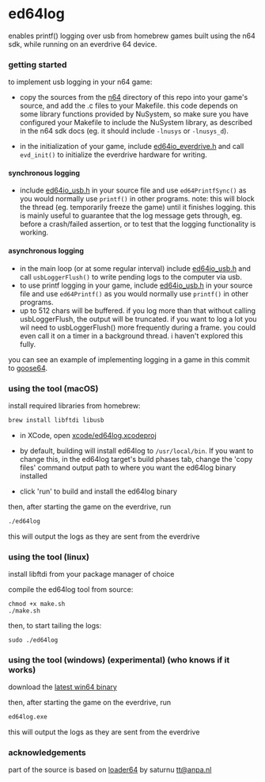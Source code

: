 # ed64log

enables printf() logging over usb from homebrew games built using the n64 sdk, while running on an everdrive 64 device.


### getting started

to implement usb logging in your n64 game:

- copy the sources from the [n64](n64) directory of this repo into your game's source, and add the .c files to your Makefile.
  this code depends on some library functions provided by NuSystem, so make sure you have configured your Makefile to include the NuSystem library, as described in the n64 sdk docs (eg. it should include `-lnusys` or `-lnusys_d`).


- in the initialization of your game, include [ed64io_everdrive.h](n64/ed64io_everdrive.h) and call `evd_init()` to initialize the everdrive hardware for writing.

#### synchronous logging
- include [ed64io_usb.h](n64/ed64io_usb.h) in your source file and use `ed64PrintfSync()` as you would normally use `printf()` in other programs. note: this will block the thread (eg. temporarily freeze the game) until it finishes logging. this is mainly useful to guarantee that the log message gets through, eg. before a crash/failed assertion, or to test that the logging functionality is working.

#### asynchronous logging
- in the main loop (or at some regular interval) include [ed64io_usb.h](n64/ed64io_usb.h) and call `usbLoggerFlush()` to write pending logs to the computer via usb.
- to use printf logging in your game, include [ed64io_usb.h](n64/ed64io_usb.h) in your source file and use `ed64Printf()` as you would normally use `printf()` in other programs.
- up to 512 chars will be buffered. if you log more than that without calling usbLoggerFlush, the output will be truncated. if you want to log a lot you wil need to usbLoggerFlush() more frequently during a frame. you could even call it on a timer in a background thread. i haven't explored this fully.

you can see an example of implementing logging in a game in this commit to [goose64](https://github.com/jsdf/goose64/commit/cf2259a2b47cd8e2f828ad61a5dd5ddcd2c02986).


### using the tool (macOS)

install required libraries from homebrew:

```bash
brew install libftdi libusb
```

- in XCode, open [xcode/ed64log.xcodeproj](xcode/ed64log.xcodeproj)

- by default, building will install ed64log to `/usr/local/bin`. If you want to change this, in the ed64log target's build phases tab, change the 'copy files' command output path to where you want the ed64log binary installed

- click 'run' to build and install the ed64log binary

then, after starting the game on the everdrive, run

```bash
./ed64log
```

this will output the logs as they are sent from the everdrive


### using the tool (linux)

install libftdi from your package manager of choice

compile the ed64log tool from source:

```
chmod +x make.sh
./make.sh
```

then, to start tailing the logs:

```
sudo ./ed64log
```


### using the tool (windows) (experimental) (who knows if it works)
download the [latest win64 binary](https://jamesfriend.com.au/projects/n64dev/ed64log-win64-latest.zip)

then, after starting the game on the everdrive, run

```bash
ed64log.exe
```

this will output the logs as they are sent from the everdrive


### acknowledgements

part of the source is based on [loader64](http://krikzz.com/forum/index.php?topic=1407.msg14076) by saturnu <tt@anpa.nl>